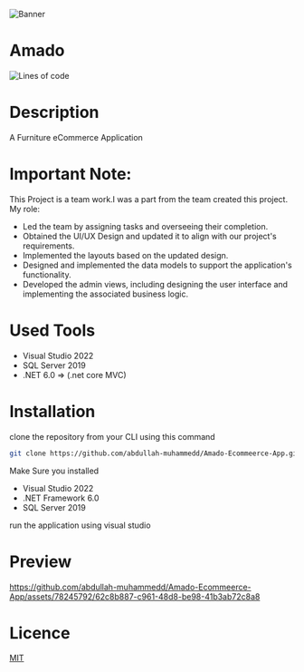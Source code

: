 ![Banner](https://github.com/abdullah-muhammedd/banners/blob/master/Blue%20Purple%20Gradient%20Grand%20Opening%20Medium%20Banner.png?raw=true)


# Amado 
![Lines of code](https://img.shields.io/tokei/lines/github.com/abdullah-muhammedd/Amado-Ecommeerce-App/tree/master/Amado)

# Description 
A Furniture eCommerce Application

# Important Note: 
This Project is a team work.I was a part from the team created this project. 
My role: 
- Led the team by assigning tasks and overseeing their completion.
- Obtained the UI/UX Design and updated it to align with our project's requirements.
- Implemented the layouts based on the updated design.
- Designed and implemented the data models to support the application's functionality.
- Developed the admin views, including designing the user interface and implementing the associated business logic.

# Used Tools
- Visual Studio 2022
- SQL Server 2019
- .NET 6.0 => (.net core MVC)
  
# Installation 
clone the repository from your CLI using this command 
```bash 
git clone https://github.com/abdullah-muhammedd/Amado-Ecommeerce-App.git
```
Make Sure you installed 
- Visual Studio 2022
- .NET Framework 6.0
- SQL Server 2019
  
run the application using visual studio 

# Preview
https://github.com/abdullah-muhammedd/Amado-Ecommeerce-App/assets/78245792/62c8b887-c961-48d8-be98-41b3ab72c8a8



# Licence 
[MIT](https://choosealicense.com/licenses/mit/)
